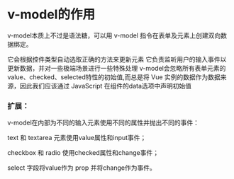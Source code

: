 # v-model的作用

v-model本质上不过是语法糖，可以用 v-model 指令在表单及元素上创建双向数据绑定。

它会根据控件类型自动选取正确的方法来更新元素
它负责监听用户的输入事件以更新数据，并对一些极端场景进行一些特殊处理
v-model会忽略所有表单元素的value、checked、selected特性的初始值,而总是将 Vue 实例的数据作为数据来源，因此我们应该通过 JavaScript 在组件的data选项中声明初始值

### 扩展：

v-model在内部为不同的输入元素使用不同的属性并抛出不同的事件：

text 和 textarea 元素使用value属性和input事件；

checkbox 和 radio 使用checked属性和change事件；

select 字段将value作为 prop 并将change作为事件。